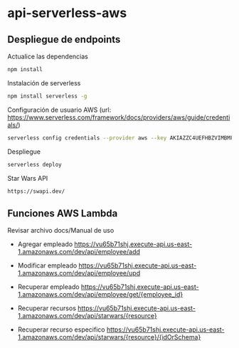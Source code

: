 # api-serverless-aws

## Despliegue de endpoints

Actualice las dependencias 
```sh
npm install
```

Instalación de serverless 
```sh
npm install serverless -g
```

Configuración de usuario AWS 
(url: https://www.serverless.com/framework/docs/providers/aws/guide/credentials/)
```sh
serverless config credentials --provider aws --key AKIAZZC4UEFHBZVIMBMF --secret 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
```

Despliegue
```sh
serverless deploy
```

Star Wars API
```sh
https://swapi.dev/
```


## Funciones AWS Lambda
Revisar archivo docs/Manual de uso

- Agregar empleado
https://vu65b71shj.execute-api.us-east-1.amazonaws.com/dev/api/employee/add 

- Modificar empleado
https://vu65b71shj.execute-api.us-east-1.amazonaws.com/dev/api/employee/upd

- Recuperar empleado
https://vu65b71shj.execute-api.us-east-1.amazonaws.com/dev/api/employee/get/{employee_id}

- Recuperar recursos
https://vu65b71shj.execute-api.us-east-1.amazonaws.com/dev/api/starwars/{resource} 

- Recuperar recurso especifico
https://vu65b71shj.execute-api.us-east-1.amazonaws.com/dev/api/starwars/{resource}/{idOrSchema}
